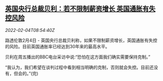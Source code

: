 <!--1643965262000-->
[英国央行总裁贝利：若不限制薪资增长 英国通胀有失控风险](https://cn.reuters.com/article/boe-governor-wage-inflation-024-idCNKBS2K90NF)
------

<div><i>2022-02-04T08:54:40Z</i></div><p>路透伦敦2月4日 - 英国央行总裁贝利称，如果不限制薪资增长，英国通胀有失控的风险。目前英国通胀率已经达到30年来的最高水平。</p><p>贝利在周五播出的BBC电台采访中说:“恐怕在这方面我们确实需要保持克制。”</p><p>“我认为，我们希望在谈判过程中看到相当明确的克制，否则就会失控。目前还没有，但会的。”(完)</p>
